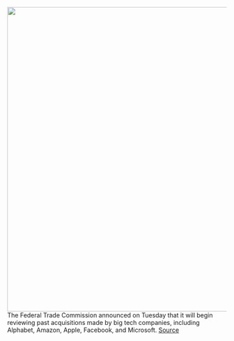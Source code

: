 <img src='https://cdn.vox-cdn.com/thumbor/RpLWA8hKCf6DCahY301Zc6WC1HU=/0x0:4500x3004/1200x800/filters:focal(1890x1142:2610x1862)/cdn.vox-cdn.com/uploads/chorus_image/image/66293925/1165948185.jpg.0.jpg' width='700px' /><br/>
The Federal Trade Commission announced on Tuesday that it will begin reviewing past acquisitions made by big tech companies, including Alphabet, Amazon, Apple, Facebook, and Microsoft.
<a href='https://www.theverge.com/policy/2020/2/11/21133268/facebook-microsoft-apple-amazon-google-antitrust-review-joe-simons'> Source <a/>